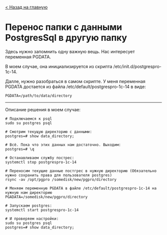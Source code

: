 [< Назад на главную](README.md)

# Перенос папки с данными PostgresSql в другую папку

Здесь нужно запомнить одну важную вещь. Нас интересует переменная PGDATA.

В моем случае, она инициализируется из скрипта /etc/init.d/postgrespro-1c-14.

Далле, нужно разобраться в самом скрипте. У меня переменная PGDATA достается из файла /etc/default/postgrespro-1c-14 в виде:

```
PGDATA=/path/to/data/directory
```

---

Описание решения в моем случае:

```
# Подключаемся к psql
sudo su postgres psql

# Смотрим текущую директорию с данными:
postgres=# show data_directory;

# Всё. Пока что этих данных нам достаточно. Выходим:
postgres=# \q

# Останавливаем службу пострес:
systemctl stop postgrespro-1c-14

# Переносим текущие данные постгрес в нужную директорию (Обязательно нужно сохранить права для пользователя postgres)
rsync -av /opt/pgpro /somedisk/new/pgpro/directory

# Меняем переменную PGDATA в файле /etc/default/postgrespro-1c-14 на нужную нам директорию
PGADATA=/somedisk/new/pgpro/directory

# Запускаем postgres:
systemctl start postgrespro-1c-14

# И проверяем настройки:
sudo su postgres psql
postgres=# show data_directory;
```

